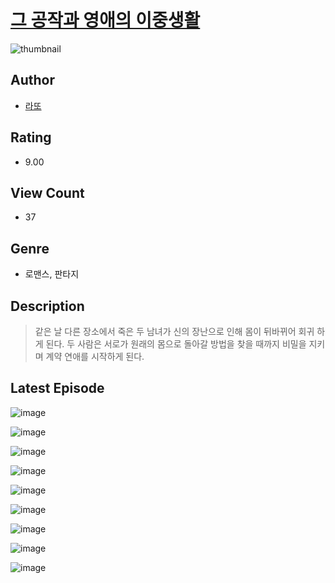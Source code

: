 # [그 공작과 영애의 이중생활](https://comic.naver.com/challenge/list?titleId=810929)
![thumbnail](https://image-comic.pstatic.net/user_contents_data/challenge_comic/2023/05/25/367129/upload_3558751228860065123_480x623.jpeg)

## Author
- [라또](https://comic.naver.com/artistTitle?id=367129)

## Rating
- 9.00

## View Count
- 37

## Genre
- 로맨스, 판타지

## Description
> 같은 날 다른 장소에서 죽은 두 남녀가 신의 장난으로 인해 몸이 뒤바뀌어 회귀 하게 된다. 두 사람은 서로가 원래의 몸으로 돌아갈 방법을 찾을 때까지 비밀을 지키며 계약 연애를 시작하게 된다.


## Latest Episode
![image](https://image-comic.pstatic.net/user_contents_data/challenge_comic/2023/05/25/367129/upload_7364902051922732643.jpeg)

![image](https://image-comic.pstatic.net/user_contents_data/challenge_comic/2023/05/25/367129/upload_3544671771965863012.jpeg)

![image](https://image-comic.pstatic.net/user_contents_data/challenge_comic/2023/05/25/367129/upload_7003997033206985776.jpeg)

![image](https://image-comic.pstatic.net/user_contents_data/challenge_comic/2023/05/25/367129/upload_3761129319823586102.jpeg)

![image](https://image-comic.pstatic.net/user_contents_data/challenge_comic/2023/05/25/367129/upload_3978703107364370487.jpeg)

![image](https://image-comic.pstatic.net/user_contents_data/challenge_comic/2023/05/25/367129/upload_3760567486494356324.jpeg)

![image](https://image-comic.pstatic.net/user_contents_data/challenge_comic/2023/05/25/367129/upload_3846973715878667827.jpeg)

![image](https://image-comic.pstatic.net/user_contents_data/challenge_comic/2023/05/25/367129/upload_7089619297851618612.jpeg)

![image](https://image-comic.pstatic.net/user_contents_data/challenge_comic/2023/05/25/367129/upload_7219941343747389537.jpeg)
